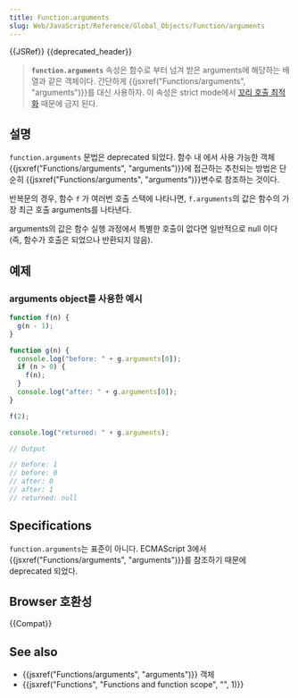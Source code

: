 ```yaml
---
title: Function.arguments
slug: Web/JavaScript/Reference/Global_Objects/Function/arguments
---
```


{{JSRef}} {{deprecated_header}}

> **`function.arguments`** 속성은 함수로 부터 넘겨 받은 arguments에 해당하는 배열과 같은 객체이다. 간단하게 {{jsxref("Functions/arguments", "arguments")}}를 대신 사용하자. 이 속성은 strict mode에서 [꼬리 호출 최적화](http://www.ecma-international.org/ecma-262/6.0/#sec-addrestrictedfunctionproperties) 때문에 금지 된다.

## 설명

`function.arguments` 문법은 deprecated 되었다. 함수 내 에서 사용 가능한 객체{{jsxref("Functions/arguments", "arguments")}}에 접근하는 추천되는 방법은 단순히 {{jsxref("Functions/arguments", "arguments")}}변수로 참조하는 것이다.

반복문의 경우, 함수 `f` 가 여러번 호출 스택에 나타나면, `f.arguments`의 값은 함수의 가장 최근 호출 arguments를 나타낸다.

arguments의 값은 함수 실행 과정에서 특별한 호출이 없다면 일반적으로 null 이다 (즉, 함수가 호출은 되었으나 반환되지 않음).

## 예제

### arguments object를 사용한 예시

```js
function f(n) {
  g(n - 1);
}

function g(n) {
  console.log("before: " + g.arguments[0]);
  if (n > 0) {
    f(n);
  }
  console.log("after: " + g.arguments[0]);
}

f(2);

console.log("returned: " + g.arguments);

// Output

// before: 1
// before: 0
// after: 0
// after: 1
// returned: null
```

## Specifications

`function.arguments`는 표준이 아니다. ECMAScript 3에서 {{jsxref("Functions/arguments", "arguments")}}를 참조하기 때문에 deprecated 되었다.

## Browser 호환성

{{Compat}}

## See also

- {{jsxref("Functions/arguments", "arguments")}} 객체
- {{jsxref("Functions", "Functions and function scope", "", 1)}}

